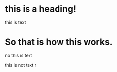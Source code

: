 # this is a heading!

this is text

# So that is how this works.
no this is text

this is not text r
